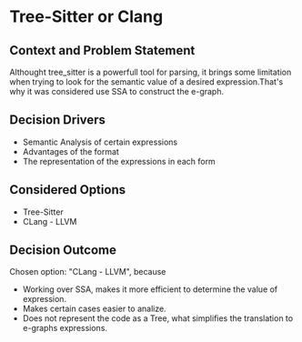 # Tree-Sitter or Clang

## Context and Problem Statement

Althought tree_sitter is a powerfull tool for parsing, it brings some limitation when trying to look for the semantic value of a desired expression.That's why it was considered use SSA to construct the e-graph.

<!-- This is an optional element. Feel free to remove. -->
## Decision Drivers

* Semantic Analysis of certain expressions
* Advantages of the format
* The representation of the expressions in each form

## Considered Options

* Tree-Sitter
* CLang - LLVM

## Decision Outcome

Chosen option: "CLang - LLVM", because

* Working over SSA, makes it more efficient to determine the value of expression.
* Makes certain cases easier to analize.
* Does not represent the code as a Tree, what simplifies the translation to e-graphs expressions.
